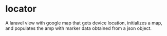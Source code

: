 # locator
A laravel view with google map that gets device location, initializes a map, and populates the amp with marker data obtained from a json object.
